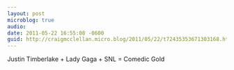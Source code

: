 ```yaml
---
layout: post
microblog: true
audio: 
date: 2011-05-22 16:55:08 -0600
guid: http://craigmcclellan.micro.blog/2011/05/22/t72435353671303168.html
---
```

Justin Timberlake + Lady Gaga + SNL = Comedic Gold
